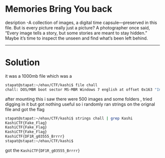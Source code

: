 # Memories Bring You back
 desription -A collection of images, a digital time capsule—preserved in this file. But is every picture really just a picture? A photographer once said, “Every image tells a story, but some stories are meant to stay hidden.” Maybe it’s time to inspect the unseen and find what’s been left behind.

---
# Solution
it was a 1000mb file which was a
 ```bash
stapat@stapat:~/ehax/CTF/kashi$ file chall
chall: DOS/MBR boot sector MS-MBR Windows 7 english at offset 0x163 "Invalid partition table" at offset 0x17b "Error loading operating system" at offset 0x19a "Missing operating system", disk signature 0x5032578b; partition 1 : ID=0x7, start-CHS (0x0,2,3), end-CHS (0x7e,254,63), startsector 128, 2041856 sectors
```
after mounting this i saw there were 500 images and some folders , tried digging in it but got  nothing useful so i randomly ran strings on the orignal file and got the flag
```bash
stapat@stapat:~/ehax/CTF/kashi$ strings chall | grep Kashi
KashiCTF{Fake_Flag}
KashiCTF{Fake_Flag}
KashiCTF{Fake_Flag}
KashiCTF{DF1R_g03555_Brrrr}
stapat@stapat:~/ehax/CTF/kashi$
```
got the  ```KashiCTF{DF1R_g03555_Brrrr}```